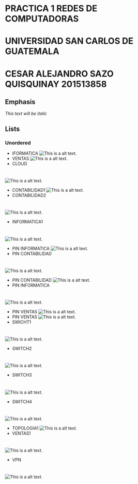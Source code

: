 # PRACTICA 1 REDES DE COMPUTADORAS
# UNIVERSIDAD SAN CARLOS DE GUATEMALA
# CESAR ALEJANDRO SAZO QUISQUINAY 201513858


## Emphasis

*This text will be italic*  


## Lists

### Unordered

* IFORMATICA
![This is a alt text.](/Imagenes/Informatica2.PNG "IFORMATICA")
* VENTAS
![This is a alt text.](/Imagenes/Ventas2.PNG "VENTAS")
* CLOUD
#
![This is a alt text.](/Imagenes/cloud.PNG "CLOUD")
* CONTABILIDAD1
![This is a alt text.](/Imagenes/contabilidad1.PNG "CONTABILIDAD")
* CONTABILIDAD2
#
![This is a alt text.](/Imagenes/contabilidad2.PNG "CONTABILIDAD")
* INFORMATICA1
#
![This is a alt text.](/Imagenes/informatica1.PNG "This is a sample image.")
* PIN INFORMATICA
![This is a alt text.](/Imagenes/pinfinfo2-info1.PNG "This is a sample image.")
* PIN CONTABILIDAD
#
![This is a alt text.](/Imagenes/pingconta1-conta2.PNG "This is a sample image.")
* PIN CONTABILIDAD
![This is a alt text.](/Imagenes/pingconta2-conta1.PNG "This is a sample image.")
* PIN INFORMATICA
#
![This is a alt text.](/Imagenes/pinginfo1-info2.PNG "This is a sample image.")
* PIN VENTAS
![This is a alt text.](/Imagenes/pingventas1-ventas2.PNG "This is a sample image.")
* PIN VENTAS
![This is a alt text.](/Imagenes/pingventas2-ventas1.PNG "This is a sample image.")
* SWICHT1
#
![This is a alt text.](/Imagenes/switch1.PNG "This is a sample image.")
* SWITCH2
#
![This is a alt text.](/Imagenes/switch2.PNG "This is a sample image.")
* SWITCH3
#
![This is a alt text.](/Imagenes/switch3.PNG "This is a sample image.")
* SWITCH4
#
![This is a alt text.](/Imagenes/switch4.PNG "This is a sample image.")
* TOPOLOGIA1
![This is a alt text.](/Imagenes/topologia1.PNG "This is a sample image.")
* VENTAS1
#
![This is a alt text.](/Imagenes/ventas1.PNG "This is a sample image.")
* VPN
#
![This is a alt text.](/Imagenes/vpn.PNG "This is a sample image.")
